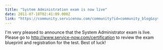 ```yaml
---
title: "System Administration exam is now live"
date: 2011-07-18T02:41:09.000Z
link: "https://community.servicenow.com/community?id=community_blog&sys_id=cd0daaa5dbd0dbc01dcaf3231f96191b"
---
```

<p><span>I'm very pleased to announce that the System Administrator exam is live. Please go to </span><a title="k-external-small" class="jive-link-external-small" href="http://www.service-now.com/certification" rel="nofollow" target="_blank">http://www.service-now.com/certification</a><span> to review the exam blueprint and registration for the test. Best of luck!</span></p>